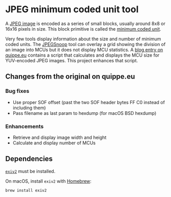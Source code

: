 # JPEG minimum coded unit tool

A [JPEG image](https://en.wikipedia.org/wiki/JPEG) is encoded as a series of
small blocks, usually around 8x8 or 16x16 pixels in size.  This block primitive
is called the [minimum coded
unit](https://www.impulseadventure.com/photo/jpeg-minimum-coded-unit.html).

Very few tools display information about the size and number of minimum coded
units.  The [JPEGSnoop](https://github.com/ImpulseAdventure/JPEGsnoop) tool
can overlay a grid showing the division of an image into MCUs but it does not
display MCU statistics.  A [blog entry on
quippe.eu](https://quippe.eu/blog/2016/11/17/determining-minimum-coded-unit-dimensions.html)
contains a script that calculates and displays the MCU size for YUV-encoded
JPEG images.  This project enhances that script.

## Changes from the original on quippe.eu
### Bug fixes
- Use proper SOF offset (past the two SOF header bytes FF C0 instead of
  including them)
- Pass filename as last param to hexdump (for macOS BSD hexdump)

### Enhancements
- Retrieve and display image width and height
- Calculate and display number of MCUs

## Dependencies
[`exiv2`](https://www.exiv2.org/) must be installed.

On macOS, install `exiv2` with [Homebrew](https://brew.sh/):
```bash
brew install exiv2
```
